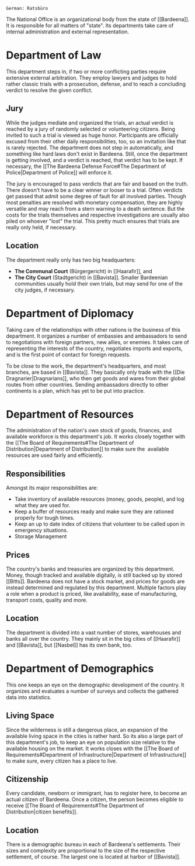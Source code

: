 	German: Ratsbüro

The National Office is an organizational body from the state of [[Bardeena]]. It is responsible for all matters of "state". Its departments take care of internal administration and external representation.
# Department of Law
This department steps in, if two or more conflicting parties require extensive external arbitration. They employ lawyers and judges to hold rather classic trials with a prosecution, defense, and to reach a concluding verdict to resolve the given conflict.
## Jury
While the judges mediate and organized the trials, an actual verdict is reached by a jury of randomly selected or volunteering citizens. Being invited to such a trial is viewed as huge honor. Participants are officially excused from their other daily responsibilities, too, so an invitation like that is rarely rejected.
The department does not step in automatically, and something like hard laws don't exist in Bardeena. Still, once the department is getting involved, and a verdict is reached, that verdict has to be kept. If necessary, the [[The Bardeena Defense Force#The Department of Police|Department of Police]] will enforce it.  

The jury is encouraged to pass verdicts that are fair and based on the truth. There doesn't have to be a clear winner or looser to a trial. Often verdicts get passed that admit some degree of fault for all involved parties.
Though most penalties are resolved with monetary compensation, they are highly versatile and may reach from a stern warning to a death sentence. But the costs for the trials themselves and respective investigations are usually also piled on whoever "lost" the trial. This pretty much ensures that trials are really only held, if necessary.
## Location
The department really only has two big headquarters:
- **The Communal Court** (Bürgergericht) in [[Haarafir]], and
- **The City Court** (Stadtgericht) in [[Bavista]].
Smaller Bardeenian communities usually hold their own trials, but may send for one of the city judges, if necessary.
# Department of Diplomacy
Taking care of the relationships with other nations is the business of this department. It organizes a number of embassies and ambassadors to send to negotiations with foreign partners, new allies, or enemies. It takes care of representing the interests of the country, negotiates imports and exports, and is the first point of contact for foreign requests.

To be close to the work, the department's headquarters, and most branches, are based in [[Bavista]]. They basically only trade with the [[Die Dragnarier|Dragnarians]], who then get goods and wares from their global routes from other countries. Sending ambassadors directly to other continents is a plan, which has yet to be put into practice.
# Department of Resources
The administration of the nation's own stock of goods, finances, and available workforce is this department's job. It works closely together with the [[The Board of Requirements#The Department of Distribution|Department of Distribution]] to make sure the  available resources are used fairly and efficiently.
## Responsibilities
Amongst its major responsibilities are:
- Take inventory of available resources (money, goods, people), and log what they are used for.
- Keep a buffer of resources ready and make sure they are rationed properly for tough times.
- Keep an up to date index of citizens that volunteer to be called upon in emergency situations.
- Storage Management
## Prices
The country's banks and treasuries are organized by this department. Money, though tracked and available digitally, is still backed up by stored [[Bitts]]. Bardeena does not have a stock market, and prices for goods are instead determined and regulated by this department.
Multiple factors play a role when a product is priced, like availability, ease of manufacturing, transport costs, quality and more.
## Location
The department is divided into a vast number of stores, warehouses and banks all over the country. They mainly sit in the big cities of [[Haarafir]] and [[Bavista]], but [[Nasbel]] has its own bank, too.
# Department of Demographics
This one keeps an eye on the demographic development of the country. It organizes and evaluates a number of surveys and collects the gathered data into statistics.
## Living Space
Since the wilderness is still a dangerous place, an expansion of the available living space in the cities is rather hard. So its also a large part of this department's job, to keep an eye on population size relative to the available housing on the market. It works closes with the [[The Board of Requirements#Department of Infrastructure|Department of Infrastructure]] to make sure, every citizen has a place to live.
## Citizenship
Every candidate, newborn or immigrant, has to register here, to become an actual citizen of Bardeena. Once a citizen, the person becomes eligible to receive [[The Board of Requirements#The Department of Distribution|citizen benefits]].
## Location
There is a demographic bureau in each of Bardeena's settlements. Their sizes and complexity are proportional to the size of the respective settlement, of course. The largest one is located at harbor of [[Bavista]].